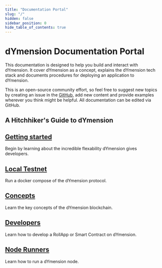 ```yaml
---
title: "Documentation Portal"
slug: "/"
hidden: false
sidebar_position: 0
hide_table_of_contents: true
---
```


# dYmension Documentation Portal

This documentation is designed to help you build and interact with dYmension. It cover dYmension as a concept, explains the dYmension tech stack and documents procedures for deploying an application to dYmension.

This is an open-source community effort, so feel free to suggest new topics by creating an issue in the [GitHub](https://github.com/dymensionxyz/docs/issues), add new content and provide examples wherever you think might be helpful. All documentation can be edited via GitHub.

## A Hitchhiker's Guide to dYmension

<div class="docs-card-container">
  <div class="row row-cols-1 row-cols-md-3a g-4">
    <div class="col">
      <div class="card card-body h-100 d-flex flex-column" >
        <a href="getting-started" class="card-title card-link stretched-link"> 
          <h2>Getting started</h2>
        </a>
      <p class="card-text">Begin by learning about the incredible flexability dYmension gives developers.</p>
    </div>
  </div>
    <div class="col">
      <div class="card card-body h-100 d-flex flex-column">
        <a href="nodes/local-testnet/" class="card-title card-link stretched-link"> 
          <h2>Local Testnet</h2>
        </a>
        <p class="card-text">Run a docker compose of the dYmension protocol.</p>
      </div>
    </div>
  </div>
</div>

<div class="docs-card-container">
  <div class="row row-cols-1 row-cols-md-2a g-4">
    <div class="col">
      <div class="card card-body h-100 d-flex flex-column">
        <a href="concepts/rollapps" class="card-title card-link stretched-link"> 
          <h2>Concepts</h2>
        </a>
        <p class="card-text">Learn the key concepts of the dYmension blockchain.</p>
      </div>
    </div>
  <div class="col">
    <div class="card card-body h-100 d-flex flex-column" >
      <a href="tutorials/deploy-rollapp" class="card-title card-link stretched-link"> 
        <h2>Developers</h2>
      </a>
      <p class="card-text">Learn how to develop a RollApp or Smart Contract on dYmension.</p>
    </div>
  </div>
  <div class="col">
    <div class="card card-body h-100 d-flex flex-column">
      <a href="nodes/local-testnet" class="card-title card-link stretched-link"> 
        <h2>Node Runners</h2>
      </a>
      <p class="card-text">Learn how to run a dYmension node.</p>
    </div>
  </div>
  </div>
</div>
